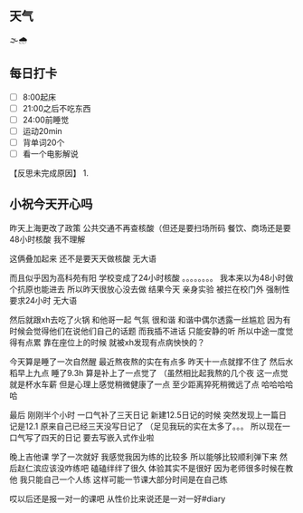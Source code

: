 ## 天气
🌫️🌧️



## 每日打卡

- [ ] 8:00起床
- [ ] 21:00之后不吃东西
- [ ] 24:00前睡觉
- [ ] 运动20min
- [ ] 背单词20个
- [ ] 看一个电影解说

【反思未完成原因】
1. 

## 小祝今天开心吗

昨天上海更改了政策
公共交通不再查核酸（但还是要扫场所码
餐饮、商场还是要48小时核酸
我不理解

这俩叠加起来
还不是要天天做核酸
无大语

而且似乎因为高科苑有阳
学校变成了24小时核酸
。。。。。。。。
我本来以为48小时做个抗原也能进去
所以昨天很放心没去做
结果今天
亲身实验
被拦在校门外
强制性要求24小时
无大语

然后就跟xh去吃了火锅
和他哥一起
气氛
很和谐
和谐中偶尔透露一丝尴尬
因为有时候会觉得他们在说他们自己的话题
而我插不进话
只能安静的听
所以中途一度觉得有点累
靠在座位上的时候
就被xh发现有点病怏怏的？


今天算是睡了一次自然醒
最近熬夜熬的实在有点多
昨天十一点就撑不住了
然后水稻早上九点
睡了9.3h
算是补上了一点觉了
（虽然相比起我熬的几个夜
这一点觉就是杯水车薪
但是心理上感觉稍微健康了一点
至少距离猝死稍微远了点
哈哈哈哈哈

最后
刚刚半个小时
一口气补了三天日记
新建12.5日记的时候
突然发现上一篇日记是12.1
原来自己已经三天没写日记了
（足见我玩的实在太多了。。。
所以现在一口气写了四天的日记
要去写嵌入式作业啦


晚上吉他课
学了一次就好
我感觉我因为练的比较多
所以能够比较顺利弹下来
然后赵仁滨应该没咋练吧
磕磕绊绊了很久
体验其实不是很好
因为老师很多时候在教他
我只能自己一个人练
这样可能一节课大部分时间是在自己练

哎以后还是报一对一的课吧
从性价比来说还是一对一好#diary